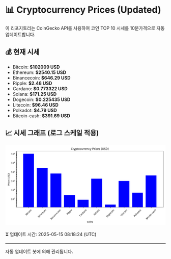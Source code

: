 
# 📊 Cryptocurrency Prices (Updated)

이 리포지토리는 CoinGecko API를 사용하여 코인 TOP 10 시세를 10분가격으로 자동 업데이트합니다.

## 💰 현재 시세
- Bitcoin: **$102009 USD**
- Ethereum: **$2540.15 USD**
- Binancecoin: **$646.29 USD**
- Ripple: **$2.48 USD**
- Cardano: **$0.773322 USD**
- Solana: **$171.25 USD**
- Dogecoin: **$0.225435 USD**
- Litecoin: **$96.46 USD**
- Polkadot: **$4.79 USD**
- Bitcoin-cash: **$391.69 USD**

## 📈 시세 그래프 (로그 스케일 적용)
![Crypto Prices](crypto_prices.png)

⏳ 업데이트 시간: 2025-05-15 08:18:24 (UTC)

---
자동 업데이트 봇에 의해 관리됩니다.
